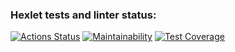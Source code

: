 ### Hexlet tests and linter status:
[![Actions Status](https://github.com/ninja095/frontend-project-11/workflows/hexlet-check/badge.svg)](https://github.com/ninja095/frontend-project-11/actions)
[![Maintainability](https://api.codeclimate.com/v1/badges/0aec9f5455a5715d4595/maintainability)](https://codeclimate.com/github/ninja095/frontend-project-11/maintainability)
[![Test Coverage](https://api.codeclimate.com/v1/badges/0aec9f5455a5715d4595/test_coverage)](https://codeclimate.com/github/ninja095/frontend-project-11/test_coverage)
